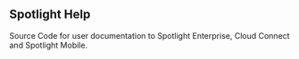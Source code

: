 ## Spotlight Help


Source Code for user documentation to Spotlight Enterprise, Cloud Connect and Spotlight Mobile.
